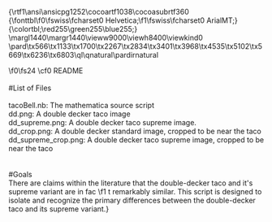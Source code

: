 {\rtf1\ansi\ansicpg1252\cocoartf1038\cocoasubrtf360
{\fonttbl\f0\fswiss\fcharset0 Helvetica;\f1\fswiss\fcharset0 ArialMT;}
{\colortbl;\red255\green255\blue255;}
\margl1440\margr1440\vieww9000\viewh8400\viewkind0
\pard\tx566\tx1133\tx1700\tx2267\tx2834\tx3401\tx3968\tx4535\tx5102\tx5669\tx6236\tx6803\ql\qnatural\pardirnatural

\f0\fs24 \cf0 README\
\
#List of Files\
\
tacoBell.nb: The mathematica source script\
dd.png: A double decker taco image\
dd_supreme.png: A double decker taco supreme image.\
dd_crop.png: A double decker standard image, cropped to be near the taco\
dd_supreme_crop.png: A double decker taco supreme image, cropped to be near the taco\
\
\
#Goals\
There are claims within the literature that the double-decker taco and it's supreme variant are in fac
\f1 t remarkably similar. This script is designed to isolate and recognize the primary differences between the double-decker taco and its supreme variant.}